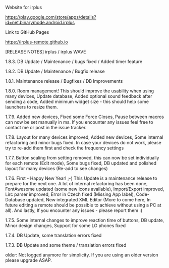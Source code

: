 Website for irplus

https://play.google.com/store/apps/details?id=net.binarymode.android.irplus

Link to GitHub Pages

https://irplus-remote.github.io

[RELEASE NOTES]
irplus / irplus WAVE

1.8.3. DB Update / Maintenance / bugs fixed / Added timer feature

1.8.2. DB Update / Maintenance / Bugfix release
 
1.8.1. Maintenance release / Bugfixes / DB Improvements

1.8.0. Room management! This should improve the usability when using many devices, Update database, Added optional sound feedback after sending a code, Added minimum widget size - this should help some launchers to resize them.

1.7.9. Added new devices, Fixed some Force Closes, Pause between macros can now be set manually in ms. If you encounter any issues feel free to contact me or post in the issue tracker.

1.7.8. Layout for many devices improved, Added new devices, Some internal refactoring and minor bugs fixed. In case your devices do not work, please try to re-add them first and check the frequency settings

1.7.7. Button scaling from setting removed, this can now be set individually for each remote (Edit mode), Some bugs fixed, DB updated and polished layout for many devices (Re-add to see changes)

1.7.6. First - Happy New Year! ;-) This Update is a maintenance release to prepare for the next one. A lot of internal refactoring has been done, FontAwesome updated (some new icons available), Import/Export improved, Lirc parser improved, Error in Czech fixed (Missing App label), Code-Database updated, New integrated XML Editor (More to come here, In future editing a remote should be possible to achieve without using a PC at all).
And lastly, If you encounter any issues - please report them :)

1.7.5. Some internal changes to improve reaction time of buttons, DB update, Minor design changes, Support for some LG phones fixed

1.7.4. DB Update, some translation errors fixed

1.7.3. DB Update and some theme / translation errors fixed

older: Not logged anymore for simplicity. If you are using an older version please upgrade ASAP.